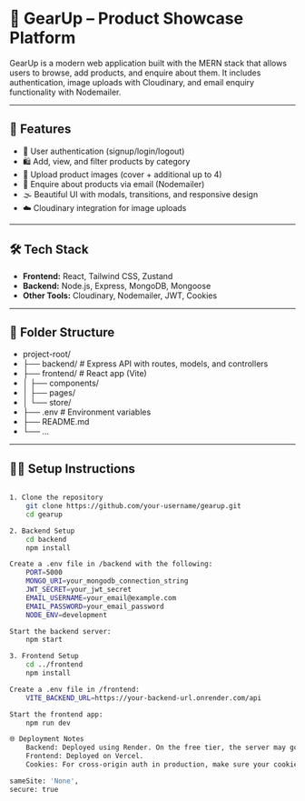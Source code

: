 # 🧥 GearUp – Product Showcase Platform

GearUp is a modern web application built with the MERN stack that allows users to browse, add products, and enquire about them. It includes authentication, image uploads with Cloudinary, and email enquiry functionality with Nodemailer.

---

## 🚀 Features

- 👤 User authentication (signup/login/logout)  
- 🛍️ Add, view, and filter products by category  
- 📸 Upload product images (cover + additional up to 4)  
- 📧 Enquire about products via email (Nodemailer)  
- 🌫️ Beautiful UI with modals, transitions, and responsive design  
- ☁️ Cloudinary integration for image uploads  

---

## 🛠️ Tech Stack

- **Frontend:** React, Tailwind CSS, Zustand  
- **Backend:** Node.js, Express, MongoDB, Mongoose  
- **Other Tools:** Cloudinary, Nodemailer, JWT, Cookies  

---

## 📂 Folder Structure

- project-root/
- ├── backend/ # Express API with routes, models, and controllers
- ├── frontend/ # React app (Vite)
- │ ├── components/
- │ ├── pages/
- │ └── store/
- ├── .env # Environment variables
- ├── README.md
- └── ...

---

## 🧑‍💻 Setup Instructions
```bash

1. Clone the repository
    git clone https://github.com/your-username/gearup.git
    cd gearup

2. Backend Setup
    cd backend
    npm install

Create a .env file in /backend with the following:
    PORT=5000
    MONGO_URI=your_mongodb_connection_string
    JWT_SECRET=your_jwt_secret
    EMAIL_USERNAME=your_email@example.com
    EMAIL_PASSWORD=your_email_password
    NODE_ENV=development

Start the backend server:
    npm start

3. Frontend Setup
    cd ../frontend
    npm install

Create a .env file in /frontend:
    VITE_BACKEND_URL=https://your-backend-url.onrender.com/api

Start the frontend app:
    npm run dev

🌐 Deployment Notes
    Backend: Deployed using Render. On the free tier, the server may go idle. First request after inactivity might take 30–60 seconds to respond.
    Frontend: Deployed on Vercel.
    Cookies: For cross-origin auth in production, make sure your cookies use:

sameSite: 'None',
secure: true
